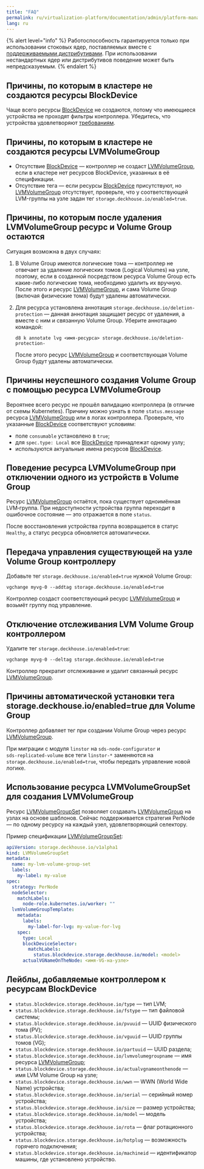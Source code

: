 ```yaml
---
title: "FAQ"
permalink: ru/virtualization-platform/documentation/admin/platform-management/storage/sds/node-configurator/faq.html
lang: ru
---
```


{% alert level="info" %}
Работоспособность гарантируется только при использовании стоковых ядер, поставляемых вместе с [поддерживаемыми дистрибутивами](/products/virtualization-platform/documentation/about/requirements.html). При использовании нестандартных ядер или дистрибутивов поведение может быть непредсказуемым.
{% endalert %}

## Причины, по которым в кластере не создаются ресурсы BlockDevice

Чаще всего ресурсы [BlockDevice](/modules/sds-node-configurator/stable/cr.html#blockdevice) не создаются, потому что имеющиеся устройства не проходят фильтры контроллера. Убедитесь, что устройства удовлетворяют [требованиям](./usage.html#критерии-отбора-устройства-контроллером).

## Причины, по которым в кластере не создаются ресурсы LVMVolumeGroup

- Отсутствие [BlockDevice](/modules/sds-node-configurator/stable/cr.html#blockdevice) — контроллер не создаст [LVMVolumeGroup](/modules/sds-node-configurator/stable/cr.html#lvmvolumegroup), если в кластере нет ресурсов BlockDevice, указанных в её спецификации.
- Отсутствие тега — если ресурсы [BlockDevice](/modules/sds-node-configurator/stable/cr.html#blockdevice) присутствуют, но [LVMVolumeGroup](/modules/sds-node-configurator/stable/cr.html#lvmvolumegroup) отсутствует, проверьте, что у соответствующей LVM-группы на узле задан тег `storage.deckhouse.io/enabled=true`.

## Причины, по которым после удаления LVMVolumeGroup ресурс и Volume Group остаются

Ситуация возможна в двух случаях:

1. В Volume Group имеются логические тома — контроллер не отвечает за удаление логических томов (Logical Volumes) на узле, поэтому, если в созданной посредством ресурса Volume Group есть какие-либо логические тома, необходимо удалить их вручную. После этого и ресурс [LVMVolumeGroup](/modules/sds-node-configurator/stable/cr.html#lvmvolumegroup), и сама Volume Group (включая физические тома) будут удалены автоматически.

1. Для ресурса установлена аннотация `storage.deckhouse.io/deletion-protection` — данная аннотация защищает ресурс от удаления, а вместе с ним и связанную Volume Group. Уберите аннотацию командой:

   ```shell
   d8 k annotate lvg <имя-ресурса> storage.deckhouse.io/deletion-protection-
   ```

   После этого ресурс [LVMVolumeGroup](/modules/sds-node-configurator/stable/cr.html#lvmvolumegroup) и соответствующая Volume Group будут удалены автоматически.

## Причины неуспешного создания Volume Group с помощью ресурса LVMVolumeGroup

Вероятнее всего ресурс не прошёл валидацию контроллера (в отличие от схемы Kubernetes). Причину можно узнать в поле `status.message` ресурса [LVMVolumeGroup](/modules/sds-node-configurator/stable/cr.html#lvmvolumegroup) или в логах контроллера.
Проверьте, что указанные [BlockDevice](/modules/sds-node-configurator/stable/cr.html#blockdevice) соответствуют условиям:

- поле `consumable` установлено в `true`;
- для `spec.type: Local` все [BlockDevice](/modules/sds-node-configurator/stable/cr.html#blockdevice) принадлежат одному узлу;
- используются актуальные имена ресурсов [BlockDevice](/modules/sds-node-configurator/stable/cr.html#blockdevice).

## Поведение ресурса LVMVolumeGroup при отключении одного из устройств в Volume Group

Ресурс [LVMVolumeGroup](/modules/sds-node-configurator/stable/cr.html#lvmvolumegroup) остаётся, пока существует одноимённая LVM‑группа. При недоступности устройства группа переходит в ошибочное состояние — это отражается в поле `status`.

После восстановления устройства группа возвращается в статус `Healthy`, а статус ресурса обновляется автоматически.

## Передача управления существующей на узле Volume Group контроллеру

Добавьте тег `storage.deckhouse.io/enabled=true` нужной Volume Group:

```shell
vgchange myvg-0 --addtag storage.deckhouse.io/enabled=true
```

Контроллер создаст соответствующий ресурс [LVMVolumeGroup](/modules/sds-node-configurator/stable/cr.html#lvmvolumegroup) и возьмёт группу под управление.

## Отключение отслеживания LVM Volume Group контроллером

Удалите тег `storage.deckhouse.io/enabled=true`:

```shell
vgchange myvg-0 --deltag storage.deckhouse.io/enabled=true
```

Контроллер прекратит отслеживание и удалит связанный ресурс [LVMVolumeGroup](/modules/sds-node-configurator/stable/cr.html#lvmvolumegroup).

## Причины автоматической установки тега storage.deckhouse.io/enabled=true для Volume Group

Контроллер добавляет тег при создании Volume Group через ресурс [LVMVolumeGroup](/modules/sds-node-configurator/stable/cr.html#lvmvolumegroup).

При миграции с модуля `linstor` на `sds‑node‑configurator` и `sds‑replicated-volume` все теги `linstor-*` заменяются на `storage.deckhouse.io/enabled=true`, чтобы передать управление новой логике.

## Использование ресурса LVMVolumeGroupSet для создания LVMVolumeGroup

Ресурс [LVMVolumeGroupSet](/modules/sds-node-configurator/stable/cr.html#lvmvolumegroupset) позволяет создавать [LVMVolumeGroup](/modules/sds-node-configurator/stable/cr.html#lvmvolumegroup) на узлах на основе шаблонов. Сейчас поддерживается стратегия PerNode — по одному ресурсу на каждый узел, удовлетворяющий селектору.

Пример спецификации [LVMVolumeGroupSet](/modules/sds-node-configurator/stable/cr.html#lvmvolumegroupset):

```yaml
apiVersion: storage.deckhouse.io/v1alpha1
kind: LVMVolumeGroupSet
metadata:
  name: my-lvm-volume-group-set
  labels:
    my-label: my-value
spec:
  strategy: PerNode
  nodeSelector:
    matchLabels:
      node-role.kubernetes.io/worker: ""
  lvmVolumeGroupTemplate:
    metadata:
      labels:
        my-label-for-lvg: my-value-for-lvg
    spec:
      type: Local
      blockDeviceSelector:
        matchLabels:
          status.blockdevice.storage.deckhouse.io/model: <model>
      actualVGNameOnTheNode: <имя-VG-на-узле>
```

## Лейблы, добавляемые контроллером к ресурсам BlockDevice

- `status.blockdevice.storage.deckhouse.io/type` — тип LVM;
- `status.blockdevice.storage.deckhouse.io/fstype` — тип файловой системы;
- `status.blockdevice.storage.deckhouse.io/pvuuid` — UUID физического тома (PV);
- `status.blockdevice.storage.deckhouse.io/vguuid` — UUID группы томов (VG);
- `status.blockdevice.storage.deckhouse.io/partuuid` — UUID раздела;
- `status.blockdevice.storage.deckhouse.io/lvmvolumegroupname` — имя ресурса [LVMVolumeGroup](/modules/sds-node-configurator/stable/cr.html#lvmvolumegroup);
- `status.blockdevice.storage.deckhouse.io/actualvgnameonthenode` — имя LVM Volume Group на узле;
- `status.blockdevice.storage.deckhouse.io/wwn` — WWN (World Wide Name) устройства;
- `status.blockdevice.storage.deckhouse.io/serial` — серийный номер устройства;
- `status.blockdevice.storage.deckhouse.io/size` — размер устройства;
- `status.blockdevice.storage.deckhouse.io/model` — модель устройства;
- `status.blockdevice.storage.deckhouse.io/rota` — флаг ротационного устройства;
- `status.blockdevice.storage.deckhouse.io/hotplug` — возможность горячего подключения;
- `status.blockdevice.storage.deckhouse.io/machineid` — идентификатор машины, где установлено устройство.
